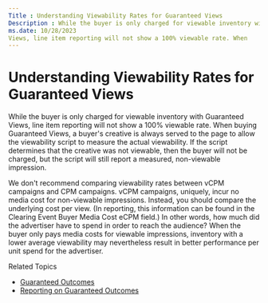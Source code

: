 ```yaml
---
Title : Understanding Viewability Rates for Guaranteed Views
Description : While the buyer is only charged for viewable inventory with Guaranteed
ms.date: 10/28/2023
Views, line item reporting will not show a 100% viewable rate. When
---
```



# Understanding Viewability Rates for Guaranteed Views



While the buyer is only charged for viewable inventory with Guaranteed
Views, line item reporting will not show a 100% viewable rate. When
buying Guaranteed Views, a buyer's creative is always served to the page
to allow the viewability script to measure the actual viewability. If
the script determines that the creative was not viewable, then the buyer
will not be charged, but the script will still report a measured,
non-viewable impression.

We don't recommend comparing viewability rates between vCPM campaigns
and CPM campaigns. vCPM campaigns, uniquely, incur no media cost for
non-viewable impressions. Instead, you should compare the underlying
cost per view. (In reporting, this information can be found in the
Clearing Event Buyer Media Cost eCPM field.) In other words, how much
did the advertiser have to spend in order to reach the audience? When
the buyer only pays media costs for viewable impressions, inventory with
a lower average viewability may nevertheless result in better
performance per unit spend for the advertiser.

Related Topics

- <a href="guaranteed-outcomes.md" class="xref">Guaranteed Outcomes</a>
- <a href="reporting-on-guaranteed-outcomes.md" class="xref">Reporting
  on Guaranteed Outcomes</a>




